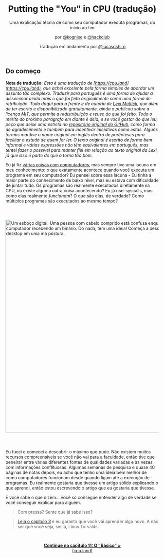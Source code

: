 <picture>
  <source media='(prefers-color-scheme: dark)' srcset='./public/github-images/banner-dark.png'>
  <img src='./public/github-images/banner-light.png' alt=''>
</picture>

<h1 align='center'>Putting the "You" in CPU (tradução)</h1>
<!-- <p align='center'>A technical explainer of how your computer runs programs, from start to finish.</p> -->
<p align='center'> Uma explicação técnia de como seu computador executa programas, do início ao fim </p>
<p align='center'> por <a href='https://github.com/kognise'>@kognise</a> e <a href='https://github.com/hackclub'>@hackclub</a></p>
<p align='center'> Tradução em andamento por <a href='https://github.com/lucasoshiro'>@lucasoshiro</a></p>
<br>

<!-- ## From the beginning... -->

## Do começo

**Nota de tradução:** _Esta é uma tradução de [https://cpu.land](https://cpu.land), que achei excelente pela forma simples de abordar um assunto tão complexo. Traduzir para português é uma forma de ajudar a disseminar ainda mais o que foi feito originalmente como uma forma de retribuição. Tudo daqui para a frente é de autoria de [Lexi Mattick](https://kognise.dev/), que além de ter escrito e disponibilizado gratuitamente, ainda o publicou sobre a licença MIT, que permite a redistribuição e reuso do que foi feito. Todo o mérito do próximo parágrafo em diante é dela, e se você gostar do que leu, peço que deixe uma estrela no [repositório original do GitHub](https://github.com/hackclub/putting-the-you-in-cpu/tree/main), como forma de agradecimento e também para incentivar iniciativas como estas. Alguns termos mantive o nome original em inglês dentro de parênteses para facilitar o estudo de quem for ler. O texto original é escrito de forma bem informal e várias expressões não têm equivalentes em português, mas tentei fazer o possível para manter fiel em relação ao texto original da Lexi, já que isso é parte do que o torna tão bom._

<!-- I’ve done a lot of things with computers, but I’ve always had a gap in my knowledge: what exactly happens when you run a program on your computer? I thought about this gap — I had most of the requisite low-level knowledge, but I was struggling to piece everything together. Are programs really executing directly on the CPU, or is something else going on? I’ve used syscalls, but how do they work? What are they, really? How do multiple programs run at the same time? -->

Eu já fiz [várias coisas com computadores](https://github.com/kognise), mas sempre tive uma lacuna em meu conhecimento: o que exatamente acontece quando você executa um programa em seu computador? Eu pensei sobre essa lacuna - Eu tinha a maior parte do conhecimento de baixo nível, mas eu estava com dificuldade de juntar tudo. Os programas são realmente executados diretamente na CPU, ou existe alguma outra coisa acontecendo? Eu já usei syscalls, mas como elas realmente *funcionam*? O que são elas, de verdade? Como múltiplos programas são executados ao mesmo tempo?

<!-- <img src='/images/writing-this-article.png' loading='eager' style='margin: 40px 0;' alt='A scrawled digital drawing. Someone with long hair is confused as they peer down at a computer ingesting binary. Suddenly, they have an idea! They start researching on a desktop computer with bad posture.' width='1708' height='536' /> -->

<img src='public/images/writing-this-article.png' loading='eager' style='margin: 40px 0;' alt='Um esboço digital. Uma pessoa com cabelo comprido está confusa enquanto olha para baixo para um computador recebendo um binário. Do nada, tem uma ideia! Começa a pesquisar em um computador desktop em uma má póstura.' width='700'/>

<!-- I cracked and started figuring as much out as possible. There aren't many comprehensive systems resources if you aren't going to college, so I had to sift through tons of different sources of varying quality and sometimes conflicting information. A couple weeks of research and almost 40 pages of notes later, I think I have a much better idea of how computers work from startup to program execution. I would've killed for one solid article explaining what I learned, so I'm writing the article that I wished I had. -->

Eu fucei e comecei a descobrir o máximo que pude. Não existem muitos recursos compreensíveis se você não vai para a faculdade, então tive que peneirar entre várias diferentes fontes de qualidades variadas e às vezes com informações conflituosas. Algumas semanas de pesquisa e quase 40 páginas de notas depois, eu acho que tenho uma ideia bem melhor de como computadores funcionam desde quando ligam até a execução de programas. Eu realmente gostaria que tivesse um artigo sólido explicando o que aprendi, então estou escrevendo o artigo que eu gostaria que tivesse.

<!-- And you know what they say... you only truly understand something if you can explain it to someone else. -->

E você sabe o que dizem... você só consegue entender algo de verdade se você conseguir explicar para alguém.

<!-- > In a hurry? Feel like you know this stuff already? -->
> Com pressa? Sente que já sabe isso?
>
<!-- > [Read chapter 3](/how-to-run-a-program) and I guarantee you will learn something new. Unless you're like, Linus Torvalds himself. -->

> [Leia o capítulo 3](https://cpu.land/how-to-run-a-program) e eu garanto que você vai aprender algo novo. A não ser que você seja, sei lá, Linus Torvalds.

<br>

<!-- <p align='center'><a href='https://cpu.land/the-basics'><strong>Continue to Chapter 1: The "Basics" &raquo;</strong><br>(cpu.land)</a></p> -->
<p align='center'><a href='https://cpu.land/the-basics'><strong>Continue no capítulo 11: O "Básico" &raquo;</strong><br>(cpu.land)</a></p>
